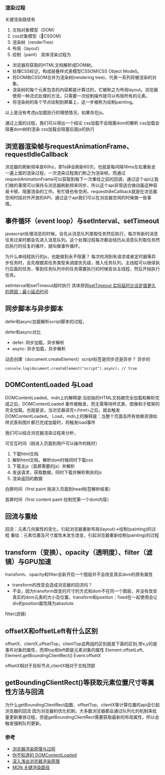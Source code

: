 ### 渲染过程 
关键渲染路径有
1. 文档对象模型（DOM）
2. css对象模型（CSSOM）
3. 渲染树（renderTree）
4. 布局（layout）
5. 绘制（paint） 
具体渲染过程为
- 浏览器将获取的HTML文档解析成DOM树。
- 处理CSS标记，构成层叠样式表模型CSSOM(CSS Object Model)。
- 将DOM和CSSOM合并为渲染树(rendering tree)，代表一系列将被渲染的对象。
- 渲染树的每个元素包含的内容都是计算过的，它被称之为布局layout。浏览器使用一种流式处理的方法，只需要一次绘制操作就可以布局所有的元素。
- 将渲染树的各个节点绘制到屏幕上，这一步被称为绘制painting。

以上是没有考虑js加载执行的理想情况，如果存在js。

通过上面的过程，我们可以得出一个结论
css加载不会阻塞dom的解析
css加载会阻塞dom树的渲染
css加载会阻塞后面js的执行


## 浏览器渲染帧与requestAnimationFrame、requestIdleCallback
浏览器的刷新频率是60hz，即1s钟会刷新60次，也就是每间隔16ms左右重新走一遍上面的渲染过程，一次渲染过程我们称之为渲染帧。而通过requestAnimationFrame可以获取到每下一次重绘之前的回调，通过这个api让我们做的事情可以保持与浏览器刷新频率同步，所以这个api非常适合做动画这种容易卡顿、阻塞渲染的工作。有忙碌也有空闲，requestIdleCallback就是在浏览器空闲时段对外开放的API，通过这个api我们可以在浏览器空闲的时候做一些事情。

## 事件循环（event loop）与setInterval、setTimeout
javascript处理消息的时候，会先从消息队列里取任务然后执行，每次有新的消息任务过来时都会先进入消息队列。这个处理过程每次都会经历从消息队列取任务然后执行的往复的循环，就叫做事件循环。

为什么单线程执行的js，也能做到永不阻塞？
每次检测到有请求或者定时器等异步任务时，会先根据其任务类型来调度优先级，推入任务队列。主线程可以继续执行后面的任务，等到任务队列中的任务需要执行的时候告诉主线程，然后开始执行任务。

setInterval和setTimeout超时执行
具体原因[setTimeout 实际延时比设定值更久的原因：最小延迟时间](https://developer.mozilla.org/zh-CN/docs/Web/API/setTimeout#%E5%AE%9E%E9%99%85%E5%BB%B6%E6%97%B6%E6%AF%94%E8%AE%BE%E5%AE%9A%E5%80%BC%E6%9B%B4%E4%B9%85%E7%9A%84%E5%8E%9F%E5%9B%A0%EF%BC%9A%E6%9C%80%E5%B0%8F%E5%BB%B6%E8%BF%9F%E6%97%B6%E9%97%B4)

## 同步脚本与异步脚本

defer和async加载解析script脚本的过程，

defer和async对比
- defer: 同步加载，异步解析
- async: 异步加载，异步解析

动态创建（document.createElement）script标签是同步还是异步？
异步的
```
console.log(document.createElement("script").async); // true
```

## DOMContentLoaded 与Load

DOMContentLoaded，mdn上的解释是:当初始的HTML文档被完全加载和解析完成之后，DOMContentLoaded 事件被触发，而无需等待样式表、图像和子框架的完全加载。也就是说，当浏览器读完\<\/html\>之后，就会触发DOMContentLoaded。
Load，mdn上的解释是：当整个页面及所有依赖资源如样式表和图片都已完成加载时，将触发load事件

我们可以结合浏览器渲染过程来分析，

可交互时间（刚进入页面到用户可以操作的耗时）
1. 下载html文档
2. 解析html文档，解析dom时候同时下载css
3. 下载主js（首屏需要的js）并解析
4. 发送请求，获取数据，同时下载并解析剩余的js
5. 渲染返回的数据

白屏时间（first paint 刚进入页面到head标签解析结束）

首屏时间（first content paint 绘制完第一个dom内容）



## 回流与重绘
回流：元素几何属性的变化，引起浏览器重新布局(layout)->绘制(painting)的过程
重绘：元素位置及尺寸属性未发生改变，引起浏览器重新绘制(painting)的过程

## transform（变换）、opacity（透明度）、filter（滤镜）与GPU加速
transform、opacity和filter会新开启一个图层并不会改变真实dom的原有属性

- transform的改变会造成浏览器的回流吗？
- 不会，因为transform改变的尺寸的方式和dom不在同一个图层，并没有改变真实的dom元素的大小及位置，transform和position：fixed在一起使用会让div的position属性降为absolute.

filter(滤镜)

## offsetX和offsetLeft有什么区别
offsetX、clientX,offsetTop，clientTop这两组的区别就是下面的区别,带x,y的是事件对象的属性，而带top和left即是元素对象的属性
Element.offsetLeft、Element.getBoundingClientRect()
Event.offsetX

offsetX相对于目标节点,clientX相对于文档顶部

## getBoundingClientRect()等获取元素位置尺寸等属性方法与回流
为什么getBoundingClientRect函数、offsetTop、clientX等计算位置的api会引起浏览器的回流
因为浏览器的优化机制，大多数浏览器都会通过队列化的机制来批量更新重排过程，但是getBoundingClientRect需要获取最新的布局属性，所以会触发强制队列更新。


### 参考  
- [浏览器渲染原理与过程](https://www.jianshu.com/p/e6252dc9be32)
- [你不知道的 DOMContentLoaded](https://zhuanlan.zhihu.com/p/25876048)
- [深入浅出浏览器渲染原理](https://github.com/ljianshu/Blog/issues/51)
- [MDN 关键渲染路径](https://developer.mozilla.org/zh-CN/docs/Web/Performance/Critical_rendering_path)